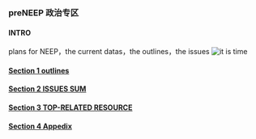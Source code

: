 ### preNEEP 政治专区

#### INTRO
plans for NEEP，the current datas，the outlines，the issues
![it is time](https://images.gitee.com/uploads/images/2021/1010/211050_69f09a8e_8192230.jpeg "1633871402896.jpg")

#### [Section 1 outlines](https://gitee.com/rainoffallingstar/preneep/blob/master/Section%201%20outlines.md)
#### [Section 2 ISSUES SUM](https://gitee.com/rainoffallingstar/preneep/blob/master/Section%202%20ISSUES%20SUM.md)
#### [Section 3 TOP-RELATED RESOURCE](https://gitee.com/rainoffallingstar/preneep/blob/master/Section%203%20TOP_RELATED%20RESOURCE.md)
#### [Section 4 Appedix](https://gitee.com/rainoffallingstar/preneep/blob/master/Section%204%20Appendix%201%E5%BE%80%E5%B9%B4%E7%A7%91%E5%AE%A4%E6%8B%9B%E7%94%9F%E6%88%90%E7%BB%A9%E6%83%85%E5%86%B5.xlsx)



